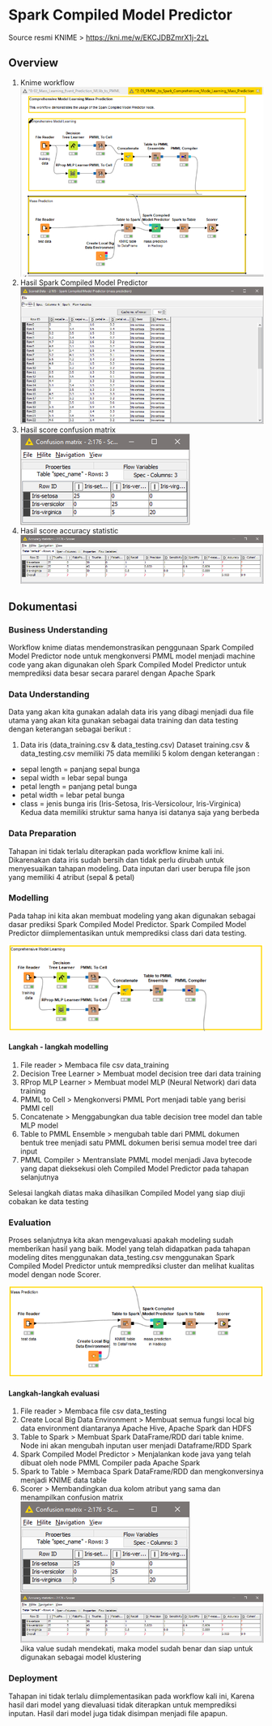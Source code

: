 # Spark Compiled Model Predictor
Source resmi KNIME > https://kni.me/w/EKCJDBZmrX1j-2zL

## Overview
1. Knime workflow <br>
![Knime Workflow](./dokumentasi/1.PNG)
2. Hasil Spark Compiled Model Predictor <br>
![Hasil spark CMP](./dokumentasi/2.PNG)
3. Hasil score confusion matrix <br>
![Hasil score1](./dokumentasi/3.PNG)
4. Hasil score accuracy statistic <br>
![Hasil score2](./dokumentasi/4.PNG)

## Dokumentasi
### Business Understanding
Workflow knime diatas mendemonstrasikan penggunaan Spark Compiled Model Predictor node untuk mengkonversi PMML model menjadi machine code yang akan digunakan oleh Spark Compiled Model Predictor untuk memprediksi data besar secara pararel dengan Apache Spark

### Data Understanding

Data yang akan kita gunakan adalah data iris yang dibagi menjadi dua file utama yang akan kita gunakan sebagai data training dan data testing dengan keterangan sebagai berikut :

1. Data iris (data_training.csv & data_testing.csv)
Dataset training.csv & data_testing.csv memiliki 75 data memiliki 5 kolom dengan keterangan :
  - sepal length = panjang sepal bunga
  - sepal width = lebar sepal bunga
  - petal length = panjang petal bunga
  - petal width = lebar petal bunga
  - class = jenis bunga iris (Iris-Setosa, Iris-Versicolour, Iris-Virginica) <br>
Kedua data memiliki struktur sama hanya isi datanya saja yang berbeda

### Data Preparation

Tahapan ini tidak terlalu diterapkan pada workflow knime kali ini. Dikarenakan data iris sudah bersih dan tidak perlu dirubah untuk menyesuaikan tahapan modeling. Data inputan dari user berupa file json yang memiliki 4 atribut (sepal & petal)

### Modelling

Pada tahap ini kita akan membuat modeling yang akan digunakan sebagai dasar prediksi Spark Compiled Model Predictor. Spark Compiled Model Predictor diimplementasikan untuk memprediksi class dari data testing.

![Modelling](./dokumentasi/5.PNG)

#### Langkah - langkah modelling
1. File reader > Membaca file csv data_training 
2. Decision Tree Learner > Membuat model decision tree dari data training
3. RProp MLP Learner > Membuat model MLP (Neural Network) dari data training
4. PMML to Cell > Mengkonversi PMML Port menjadi table yang berisi PMMl cell
5. Concatenate > Menggabungkan dua table decision tree model dan table MLP model
6. Table to PMML Ensemble > mengubah table dari PMML dokumen bentuk tree menjadi satu PMML dokumen berisi semua model tree dari input
7. PMML Compiler > Mentranslate PMML model menjadi Java bytecode yang dapat dieksekusi oleh Compiled Model Predictor pada tahapan selanjutnya

Selesai langkah diatas maka dihasilkan Compiled Model yang siap diuji cobakan ke data testing

### Evaluation

Proses selanjutnya kita akan mengevaluasi apakah modeling sudah memberikan hasil yang baik. Model yang telah didapatkan pada tahapan modeling dites menggunakan data_testing.csv menggunakan Spark Compiled Model Predictor untuk memprediksi cluster dan melihat kualitas model dengan node Scorer.

![Evaluation](./dokumentasi/6.PNG)

#### Langkah-langkah evaluasi
1. File reader > Membaca file csv data_testing
2. Create Local Big Data Environment > Membuat semua fungsi local big data environment diantaranya Apache Hive, Apache Spark dan HDFS
3. Table to Spark > Membuat Spark DataFrame/RDD dari table knime. Node ini akan mengubah inputan user menjadi Dataframe/RDD Spark
4. Spark Compiled Model Predictor > Menjalankan kode java yang telah dibuat oleh node PMML Compiler pada Apache Spark
5. Spark to Table > Membaca Spark DataFrame/RDD dan mengkonversinya menjadi KNIME data table
6. Scorer > Membandingkan dua kolom atribut yang sama dan menampilkan confusion matrix
![Evaluation score conmatrix](./dokumentasi/3.PNG)
![Evaluation score accuracy](./dokumentasi/4.PNG)
Jika value sudah mendekati, maka model sudah benar dan siap untuk digunakan sebagai model klustering

### Deployment

Tahapan ini tidak terlalu diimplementasikan pada workflow kali ini, Karena hasil dari model yang dievaluasi tidak diterapkan untuk memprediksi inputan. Hasil dari model juga tidak disimpan menjadi file apapun. 
